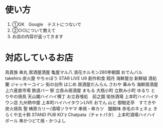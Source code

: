 # 使い方

1. ①OK　Google　テストにつないで
2. ②○○について教えて
3. お店の内容が返ってきます

# 対応しているお店
鳥貴族
串丸
居酒屋酒屋 亀屋マル八
浪花ホルモン280李朝園
おでんバル takehiro
炭火屋 やちゃぼう
STAR LIVE U6
創作和食 翔月
海鮮屋台 新鮮組
酒処 蘭
ジャッキーコイン
街の台所 はじめ
居酒屋だんらん
さわや
華みち
海鮮居酒屋 上六産直市場
鉄道バー 駅
立呑み居酒屋 まもる
大瓶小町
立飲み小町
ゆるり
とりやの焼鳥
天山閣ハイハイ横丁
お立呑喰処　前之園
愉快酒場 上本町ハイハイタウン店
九州熱中屋 上本町ハイハイタウンLIVE
おでん 山と
御馳走亭　すてきや
炭火焼鳥 聖
梼原カリー/酒場ソラヤマ
串焼・串カツ　醍醐味
赤毛のネェネェ
きらくや五十鈴
STAND PUB KO'z
Chatpata（チャトパタ）
上本町酒場ハイハイボール
串かつどて焼・かつよし
